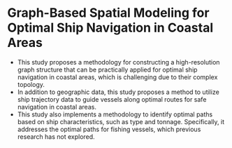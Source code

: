 # Graph-Based Spatial Modeling for Optimal Ship Navigation in Coastal Areas

- This study proposes a methodology for constructing a high-resolution graph structure that can be practically applied for optimal ship navigation in coastal areas, which is challenging due to their complex topology.
- In addition to geographic data, this study proposes a method to utilize ship trajectory data to guide vessels along optimal routes for safe navigation in coastal areas.
- This study also implements a methodology to identify optimal paths based on ship characteristics, such as type and tonnage. Specifically, it addresses the optimal paths for fishing vessels, which previous research has not explored.

